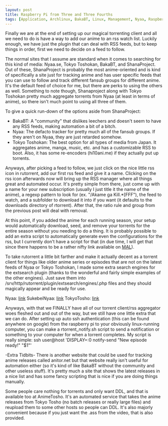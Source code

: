 ```yaml
---
layout: post
title: Raspberry Pi from Three and Three Fourths
tags: [Application, Archlinux, BakaBT, Linux, Management, Nyaa, Raspberry Pi, Rtorrent, Rutorrent, TokyoToshokan, Torrent]
---
```


Finally we are at the end of setting up our magical torrenting client and all we need to do is have a way to add our anime to an rss watch list. Luckily enough, we have just the plugin that can deal with RSS feeds, but to keep things in order, first we need to decide on a feed to follow.

The normal sites that I assume are standard when it comes to searching for this kind of media: Nyaa.se, Tokyo Toshokan, BakaBT, and ShanaProject. Out of these, ShanaProject is probably the most anime-oriented and is kind of specifically a site just for tracking anime and has user specific feeds that you can use to follow and track different fansub groups for different anime. It's the default feed of choice for me, but there are perks to using the others as well. Something to note though, Shanaproject along with Tokyo Toshokan pretty much aggregate torrents from Nyaa (at least in terms of anime), so there isn't much point to using all three of them.

To give a quick run-down of the options aside from ShanaProject:
- BakaBT: A "community" that dislikes leechers and doesn't seem to have any RSS feeds, making automation a bit of a bitch.
- Nyaa: The defacto tracker for pretty much all of the fansub groups. If they aren't on Nyaa, they are just retarded somehow.
- Tokyo Toshokan: The best option for all types of media from Japan. It aggregates anime, manga, music, etc. and has a customizable RSS to boot. Also, it has some re-encoders (hi10ani.me) if they actually put up torrents.

Anyways, after picking a feed to follow, we just click on the nice little rss icon in rutorrent, add our first rss feed and give it a name. Clicking on the rss icon afterwards now will bring up the RSS manager where all things great and automated occur. It's pretty simple from there, just come up with a name for your new subscription (usually I just title it the name of the anime), a regexp pattern to look for (ex. "/Akame ga Kill.*\[FFF"), the feed to watch, and a subfolder to download it into if you want (it defaults to the downloads directory of rtorrent). After that, the ratio rule and group from the previous post will deal with removal.

At this point, if you added the anime for each running season, your setup would automatically download, seed, and remove your torrents for the entire season without you needing to do a thing. It is probably possible to add an extra script to automatically generate even the configurations for the rss, but I currently don't have a script for that (in due time, I will get that since there happens to be a rather nifty link available on [MAL](http://myanimelist.net/malappinfo.php?u=jurassicplayer&status=all&type=anime)).

To take rutorrent a little bit farther and make it actually decent as a torrent client for things like older anime series or episodes that are not on the latest feeds of Nyaa or Tokyo Toshokan, I made some extra search engines for the extsearch plugin (thanks to the wonderful and fairly simple examples of the other engines). Just save them into /srv/http/rutorrent/plugin/extsearch/engines/<searchengine>.php files and they should magically appear and be ready for use.

Nyaa: [link](http://pastebin.com/D5S6NCyi)
SukebeiNyaa: [link](http://pastebin.com/fLgXAAxu)
TokyoTosho: [link](http://pastebin.com/mS67ZqnX)

Anyways, with that we FINALLY have all of our torrent client/rss aggregator woes fleshed out and out of the way, but we still have one little extra that we can do. After setting up auto ssh authentication (this can be found anywhere on google) from the raspberry pi to your obviously linux-running computer, you can make a rtorrent_notify.sh script to send a notification or something to your computer for when a torrent completes. My script is really simple:
    ssh user@host 'DISPLAY=:0 notify-send "New episode ready!" "$1"'  

-Extra Tidbits-
There is another website that could be used for tracking anime releases called anitor.net but that website really isn't useful for automation either (so it's kind of like BakaBT without the community and other useless stuff). It's pretty much a site that shows the latest releases in a nice list and has some fancy scripting that is nice if you are doing things manually.

Some people care nothing for torrents and only want DDL, and that is available too at AnimeTosho. It's an automated service that takes the anime releases from Tokyo Tosho (no batch releases or really large files) and reupload them to some other hosts so people can DDL. It's also majorly convenient because if you just want the .ass from the video, that is also provided. 

